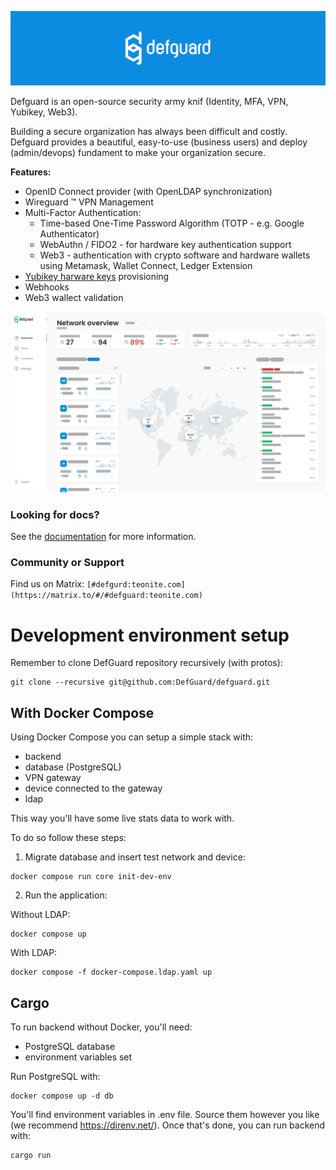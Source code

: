  <p align="center">
    <img src="docs/header.png" alt="defguard">
 </p>

Defguard is an open-source security army knif (Identity, MFA, VPN, Yubikey, Web3).

Building a secure organization has always been difficult and costly. Defguard provides a beautiful, easy-to-use (business users) and deploy (admin/devops) fundament to make your organization secure.

**Features:**

* OpenID Connect provider (with OpenLDAP synchronization)
* Wireguard :tm: VPN Management
* Multi-Factor Authentication:
  - Time-based One-Time Password Algorithm (TOTP - e.g. Google Authenticator)
  - WebAuthn / FIDO2 - for hardware key authentication support
  - Web3 - authentication with crypto software and hardware wallets using Metamask, Wallet Connect, Ledger Extension
* [Yubikey harware keys](https://www.yubico.com/) provisioning
* Webhooks
* Web3 wallect validation

 <p align="center">
    <img src="docs/network-overview.png" alt="defguard">
 </p>

### Looking for docs?

See the [documentation](https://defguard.gitbook.io) for more information.

### Community or Support

Find us on Matrix: `[#defgurd:teonite.com](https://matrix.to/#/#defguard:teonite.com)`

# Development environment setup

Remember to clone DefGuard repository recursively (with protos):

```
git clone --recursive git@github.com:DefGuard/defguard.git
```

## With Docker Compose

Using Docker Compose you can setup a simple stack with:

* backend
* database (PostgreSQL)
* VPN gateway
* device connected to the gateway
* ldap

This way you'll have some live stats data to work with.

To do so follow these steps:

1. Migrate database and insert test network and device:

```
docker compose run core init-dev-env
```

2. Run the application:

Without LDAP:

```
docker compose up
```

With LDAP:

```
docker compose -f docker-compose.ldap.yaml up
```

## Cargo

To run backend without Docker, you'll need:

* PostgreSQL database
* environment variables set

Run PostgreSQL with:

```
docker compose up -d db
```

You'll find environment variables in .env file. Source them however you like (we recommend https://direnv.net/).
Once that's done, you can run backend with:

```
cargo run
```

